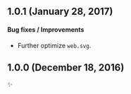 ## 1.0.1 (January 28, 2017)

#### Bug fixes / Improvements

* Further optimize `web.svg`.


## 1.0.0 (December 18, 2016)

✨
